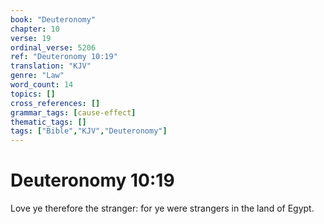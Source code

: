 ```yaml
---
book: "Deuteronomy"
chapter: 10
verse: 19
ordinal_verse: 5206
ref: "Deuteronomy 10:19"
translation: "KJV"
genre: "Law"
word_count: 14
topics: []
cross_references: []
grammar_tags: [cause-effect]
thematic_tags: []
tags: ["Bible","KJV","Deuteronomy"]
---
```


# Deuteronomy 10:19

Love ye therefore the stranger: for ye were strangers in the land of Egypt.
